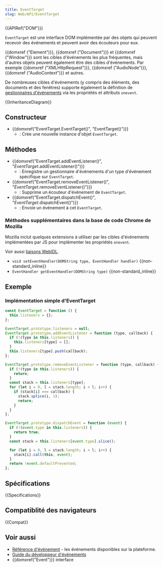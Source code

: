 ```yaml
---
title: EventTarget
slug: Web/API/EventTarget
---
```


{{APIRef("DOM")}}

`EventTarget` est une interface DOM implémentée par des objets qui peuvent recevoir des événements et peuvent avoir des écouteurs pour eux.

{{domxref ("Element")}}, {{domxref ("Document")}} et {{domxref ("Window")}} sont les cibles d'événements les plus fréquentes, mais d'autres objets peuvent également être des cibles d'événements. Par exemple {{domxref ("XMLHttpRequest")}}, {{domxref ("AudioNode")}}, {{domxref ("AudioContext")}} et autres.

De nombreuses cibles d'événements (y compris des éléments, des documents et des fenêtres) supporte également la définition de [gestionnaires d'événements](/fr/docs/Web/Guide/DOM/Events/Event_handlers) via les propriétés et attributs `onevent`.

{{InheritanceDiagram}}

## Constructeur

- {{domxref("EventTarget.EventTarget()", "EventTarget()")}}
  - : Crée une nouvelle instance d'objet `EventTarget`.

## Méthodes

- {{domxref("EventTarget.addEventListener()", "<var>EventTarget</var>.addEventListener()")}}
  - : Enregistre un gestionnaire d'événements d'un type d'événement spécifique sur `EventTarget`.
- {{domxref("EventTarget.removeEventListener()", "<var>EventTarget</var>.removeEventListener()")}}
  - : Supprime un écouteur d'événement de `EventTarget`.
- {{domxref("EventTarget.dispatchEvent()", "<var>EventTarget</var>.dispatchEvent()")}}
  - : Envoie un événement à cet `EventTarget`.

### Méthodes supplémentaires dans la base de code Chrome de Mozilla

Mozilla inclut quelques extensions à utiliser par les cibles d'événements implémentées par JS pour implémenter les propriétés `onevent`.

Voir aussi [liaisons WebIDL](/fr/docs/Mozilla/WebIDL_bindings).

- `void setEventHandler(DOMString type, EventHandler handler)` {{non-standard_inline}}
- `EventHandler getEventHandler(DOMString type)` {{non-standard_inline}}

## Exemple

### Implémentation simple d'EventTarget

```js
const EventTarget = function () {
  this.listeners = {};
};

EventTarget.prototype.listeners = null;
EventTarget.prototype.addEventListener = function (type, callback) {
  if (!(type in this.listeners)) {
    this.listeners[type] = [];
  }
  this.listeners[type].push(callback);
};

EventTarget.prototype.removeEventListener = function (type, callback) {
  if (!(type in this.listeners)) {
    return;
  }
  const stack = this.listeners[type];
  for (let i = 0, l = stack.length; i < l; i++) {
    if (stack[i] === callback) {
      stack.splice(i, 1);
      return;
    }
  }
};

EventTarget.prototype.dispatchEvent = function (event) {
  if (!(event.type in this.listeners)) {
    return true;
  }
  const stack = this.listeners[event.type].slice();

  for (let i = 0, l = stack.length; i < l; i++) {
    stack[i].call(this, event);
  }
  return !event.defaultPrevented;
};
```

## Spécifications

{{Specifications}}

## Compatiblité des navigateurs

{{Compat}}

## Voir aussi

- [Référence d'événement](/fr/docs/Web/Reference/Events) - les événements disponibles sur la plateforme.
- [Guide du développeur d'événements](/fr/docs/Web/Guide/DOM/Events)
- {{domxref("Event")}} interface
